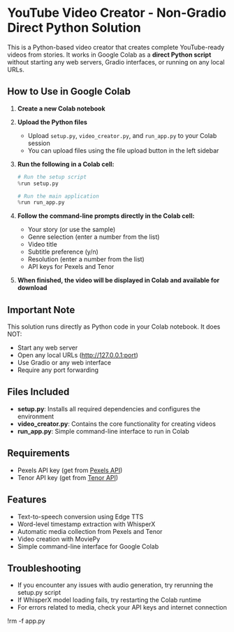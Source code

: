 # YouTube Video Creator - Non-Gradio Direct Python Solution

This is a Python-based video creator that creates complete YouTube-ready videos from stories. It works in Google Colab as a **direct Python script** without starting any web servers, Gradio interfaces, or running on any local URLs.

## How to Use in Google Colab

1. **Create a new Colab notebook**

2. **Upload the Python files**
   - Upload `setup.py`, `video_creator.py`, and `run_app.py` to your Colab session
   - You can upload files using the file upload button in the left sidebar

3. **Run the following in a Colab cell:**
   ```python
   # Run the setup script
   %run setup.py
   
   # Run the main application
   %run run_app.py
   ```

4. **Follow the command-line prompts directly in the Colab cell:**
   - Your story (or use the sample)
   - Genre selection (enter a number from the list)
   - Video title
   - Subtitle preference (y/n)
   - Resolution (enter a number from the list)
   - API keys for Pexels and Tenor

5. **When finished, the video will be displayed in Colab and available for download**

## Important Note
This solution runs directly as Python code in your Colab notebook. It does NOT:
- Start any web server
- Open any local URLs (http://127.0.0.1:port)
- Use Gradio or any web interface
- Require any port forwarding

## Files Included

- **setup.py**: Installs all required dependencies and configures the environment
- **video_creator.py**: Contains the core functionality for creating videos
- **run_app.py**: Simple command-line interface to run in Colab

## Requirements

- Pexels API key (get from [Pexels API](https://www.pexels.com/api/))
- Tenor API key (get from [Tenor API](https://developers.google.com/tenor/guides/quickstart))

## Features

- Text-to-speech conversion using Edge TTS
- Word-level timestamp extraction with WhisperX
- Automatic media collection from Pexels and Tenor
- Video creation with MoviePy
- Simple command-line interface for Google Colab

## Troubleshooting

- If you encounter any issues with audio generation, try rerunning the setup.py script
- If WhisperX model loading fails, try restarting the Colab runtime
- For errors related to media, check your API keys and internet connection 

!rm -f app.py 